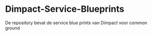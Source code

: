 # Dimpact-Service-Blueprints

De repository bevat de service blue prints van Dimpact voor common ground